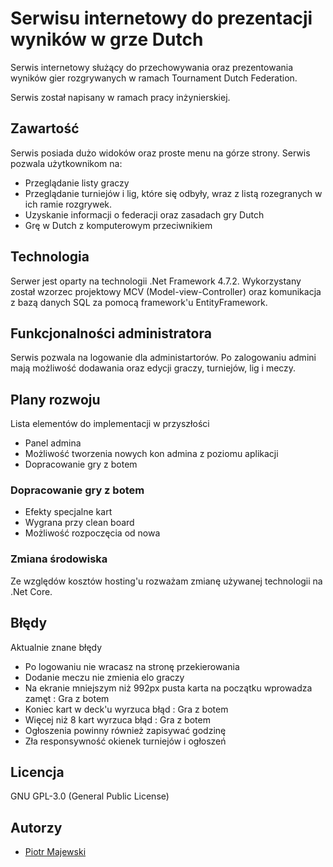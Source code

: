 
# Serwisu internetowy do prezentacji wyników w grze Dutch

Serwis internetowy służący do przechowywania oraz prezentowania wyników gier rozgrywanych w ramach Tournament Dutch Federation. 

Serwis został napisany w ramach pracy inżynierskiej.


## Zawartość

Serwis posiada dużo widoków oraz proste menu na górze strony. Serwis pozwala użytkownikom na:

- Przeglądanie listy graczy
- Przeglądanie turniejów i lig, które  się odbyły, wraz z listą rozegranych w ich ramie rozgrywek.
- Uzyskanie informacji o federacji oraz zasadach gry Dutch
- Grę w Dutch z komputerowym przeciwnikiem


## Technologia

Serwer jest oparty na technologii .Net Framework 4.7.2. Wykorzystany został wzorzec projektowy MCV (Model-view-Controller) oraz komunikacja z bazą danych SQL za pomocą framework'u EntityFramework.


## Funkcjonalności administratora

Serwis pozwala na logowanie dla administartorów. Po zalogowaniu admini mają możliwość dodawania oraz edycji graczy, turniejów, lig i meczy.
## Plany rozwoju

Lista elementów do implementacji w przyszłości

- Panel admina
- Możliwość tworzenia nowych kon admina z poziomu aplikacji
- Dopracowanie gry z botem

### Dopracowanie gry z botem
- Efekty specjalne kart
- Wygrana przy clean board
- Możliwość rozpoczęcia od nowa

### Zmiana środowiska

Ze względów kosztów hosting'u rozważam zmianę używanej technologii na .Net Core.

## Błędy

Aktualnie znane błędy

- Po logowaniu nie wracasz na stronę przekierowania
- Dodanie meczu nie zmienia elo graczy
- Na ekranie mniejszym niż 992px pusta karta na początku wprowadza zamęt : Gra z botem
- Koniec kart w deck'u wyrzuca błąd : Gra z botem
- Więcej niż 8 kart wyrzuca błąd : Gra z botem
- Ogłoszenia powinny również zapisywać godzinę
- Zła responsywność okienek turniejów i ogłoszeń

## Licencja

GNU GPL-3.0 (General Public License)

## Autorzy

-  [Piotr Majewski](https://github.com/G4ND4LFpl)

